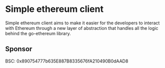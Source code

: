 # Simple ethereum client

Simple ethereum client aims to make it easier for the developers to interact with Ethereum
through a new layer of abstraction that handles all the logic behind the go-ethereum
library.

## Sponsor
BSC: 0x890754777b635E887B8335676fA210490B0dAAD8
